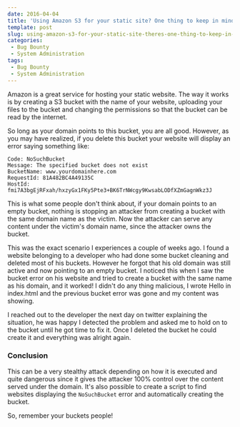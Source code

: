 ```yaml
---
date: 2016-04-04
title: 'Using Amazon S3 for your static site? One thing to keep in mind'
template: post
slug: using-amazon-s3-for-your-static-site-theres-one-thing-to-keep-in-mind-2
categories:
 - Bug Bounty
 - System Administration
tags:
 - Bug Bounty
 - System Administration
---
```


Amazon is a great service for hosting your static website. The way it works is by creating a S3 bucket with the name of your website, uploading your files to the bucket and changing the permissions so that the bucket can be read by the internet.

So long as your domain points to this bucket, you are all good. However, as you may have realized, if you delete this bucket your website will display an error saying something like:

```
Code: NoSuchBucket
Message: The specified bucket does not exist
BucketName: www.yourdomainhere.com
RequestId: 81A482BC4A49135C
HostId: fmi7A3bgEjRFxah/hxzyGx1FKy5Pte3+BK6TrNWcgy9KwsabLODfXZmGagnWkz3J
```
This is what some people don't think about, if your domain points to an empty bucket, nothing is stopping an attacker from creating a bucket with the same domain name as the victim. Now the attacker can serve any content under the victim's domain name, since the attacker owns the bucket.

This was the exact scenario I experiences a couple of weeks ago. I found a website belonging to a developer who had done some bucket cleaning and deleted most of his buckets. However he forgot that his old domain was still active and now pointing to an empty bucket. I noticed this when I saw the bucket error on his website and tried to create a bucket with the same name as his domain, and it worked! I didn't do any thing malicious, I wrote Hello in index.html and the previous bucket error was gone and my content was showing.

I reached out to the developer the next day on twitter explaining the situation, he was happy I detected the problem and asked me to hold on to the bucket until he got  time to fix it. Once I deleted the bucket he could create it and everything was alright again.

### Conclusion
This can be a very stealthy attack depending on how it is executed and quite dangerous since it gives the attacker 100% control over the content served under the domain. It's also possible to create a script to find websites displaying the `NoSuchBucket` error and automatically creating the bucket.

So, remember your buckets people!

